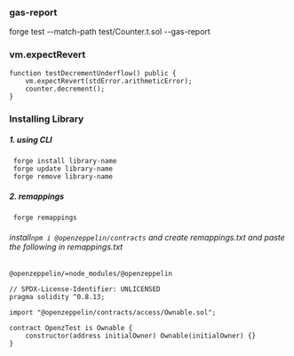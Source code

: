 
### gas-report
forge test --match-path test/Counter.t.sol --gas-report

### vm.expectRevert

    function testDecrementUnderflow() public {
        vm.expectRevert(stdError.arithmeticError);
        counter.decrement();
    }

### Installing Library
##### 1. using CLI
     forge install library-name
     forge update library-name
     forge remove library-name

##### 2. remappings
     forge remappings
###### install`npm i @openzeppelin/contracts` and create remappings.txt and paste the following in remappings.txt
    @openzeppelin/=node_modules/@openzeppelin

    // SPDX-License-Identifier: UNLICENSED
    pragma solidity ^0.8.13;

    import "@openzeppelin/contracts/access/Ownable.sol";

    contract OpenzTest is Ownable {
        constructor(address initialOwner) Ownable(initialOwner) {}
    }